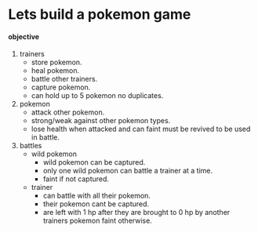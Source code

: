 # Lets build a pokemon game
#### objective
1. trainers
	- store pokemon.
	- heal pokemon.
	- battle other trainers.
	- capture pokemon.
	- can hold up to 5 pokemon no duplicates.
1. pokemon
	- attack other pokemon.
	- strong/weak against other pokemon types.
	- lose health when attacked and can faint must be revived to be used in battle.
1. battles
	- wild pokemon
		- wild pokemon can be captured.
		- only one wild pokemon can battle a trainer at a time.
		- faint if not captured.
	- trainer
		- can battle with all their pokemon.
		- their pokemon cant be captured.
		- are left with 1 hp after they are brought to 0 hp by another trainers pokemon faint otherwise.